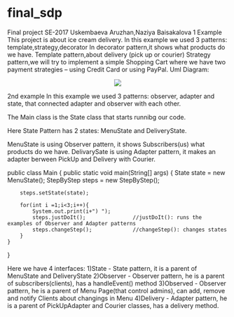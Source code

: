 # final_sdp
Final project
SE-2017
Uskembaeva Aruzhan,Naziya Baisakalova
1 Example
This project is about ice cream delivery.
In this example we used 3 patterns: template,strategy,decorator
In decorator pattern,it shows what products do we have.
Template pattern,about delivery (pick up or courier)
Strategy pattern,we will try to implement a simple Shopping Cart where we have two payment strategies – using Credit Card or using PayPal.
Uml Diagram:
<p align="center">
  <img src="https://github.com/aruskembaeva/Finalpattern/blob/main/src.png">
</p>
2nd example
In this example we used 3 patterns: observer, adapter and state, that connected adapter and observer with each other.

The Main class is the State class that starts runnibg our code.

Here State Pattern has 2 states: MenuState and DeliveryState.

MenuState is using Observer pattern, it shows Subscribers(us) what products do we have.
DelivarySate is using Adapter pattern, it makes an adapter berween PickUp and Delivery with Courier.

public class Main {
    public static void main(String[] args) {
        State state = new MenuState();
        StepByStep steps = new StepByStep();

        steps.setState(state);

        for(int i =1;i<3;i++){
            System.out.print(i+") ");
            steps.justDoIt();               //justDoIt(): runs the examples of Observer and Adapter patterns
            steps.changeStep();             //changeStep(): changes states
        }
    }
}

Here we have 4 interfaces:
1)State - State pattern, it is a parent of MenuState and DeliveryState
2)Observer - Observer pattern, he is a parent of subscribers(clients), has a handleEvent() method
3)Observed - Observer pattern, he is a parent of Menu Page(that control admins), can add, remove and notify Clients about changings in Menu
4)Delivery - Adapter pattern, he is a parent of PickUpAdapter and Courier classes, has a delivery method.
